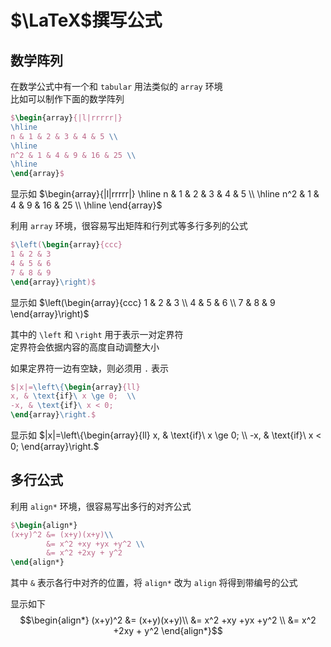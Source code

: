# $\LaTeX$撰写公式
## 数学阵列
在数学公式中有一个和 `tabular` 用法类似的 `array` 环境  
比如可以制作下面的数学阵列
```tex
$\begin{array}{|l|rrrrr|}
\hline
n & 1 & 2 & 3 & 4 & 5 \\
\hline
n^2 & 1 & 4 & 9 & 16 & 25 \\
\hline
\end{array}$
```
显示如
$\begin{array}{|l|rrrrr|}
\hline
n & 1 & 2 & 3 & 4 & 5 \\
\hline
n^2 & 1 & 4 & 9 & 16 & 25 \\
\hline
\end{array}$

利用 `array` 环境，很容易写出矩阵和行列式等多行多列的公式
```tex
$\left(\begin{array}{ccc}
1 & 2 & 3
4 & 5 & 6
7 & 8 & 9
\end{array}\right)$
```
显示如
$\left(\begin{array}{ccc}
1 & 2 & 3 \\
4 & 5 & 6 \\
7 & 8 & 9 
\end{array}\right)$

其中的 `\left` 和 `\right` 用于表示一对定界符  
定界符会依据内容的高度自动调整大小

如果定界符一边有空缺，则必须用 `.` 表示  
```tex
$|x|=\left\{\begin{array}{ll}
x, & \text{if}\ x \ge 0;  \\
-x, & \text{if}\ x < 0;
\end{array}\right.$
```
显示如
$|x|=\left\{\begin{array}{ll}
x, & \text{if}\ x \ge 0;  \\
-x, & \text{if}\ x < 0;
\end{array}\right.$

## 多行公式
利用 `align*` 环境，很容易写出多行的对齐公式
```tex
$\begin{align*}
(x+y)^2 &= (x+y)(x+y)\\
		&= x^2 +xy +yx +y^2 \\
		&= x^2 +2xy + y^2
\end{align*}
```
其中 `&` 表示各行中对齐的位置，将 `align*` 改为 `align` 将得到带编号的公式

显示如下
$$\begin{align*}
(x+y)^2 &= (x+y)(x+y)\\
		&= x^2 +xy +yx +y^2 \\
		&= x^2 +2xy + y^2
\end{align*}$$

